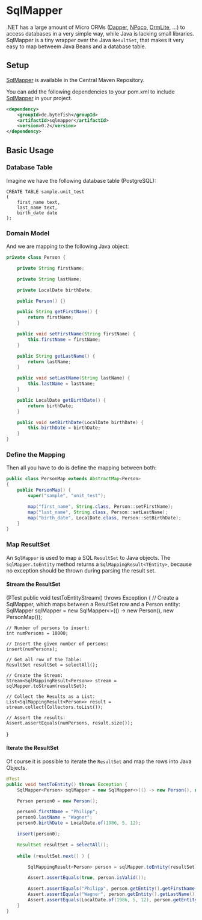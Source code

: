# SqlMapper #

[MIT License]: https://opensource.org/licenses/MIT
[NPoco]: https://github.com/schotime/NPoco/
[Dapper]: https://github.com/StackExchange/dapper-dot-net
[OrmLite]: https://github.com/ServiceStack/ServiceStack.OrmLite
[SqlMapper]: https://github.com/bytefish/SqlMapper


.NET has a large amount of Micro ORMs ([Dapper], [NPoco], [OrmLite], ...) to access databases in a very 
simple way, while Java is lacking small libraries. SqlMapper is a tiny wrapper over the Java ``ResultSet``, 
that makes it very easy to map betweem Java Beans and a database table.

## Setup ##

[SqlMapper] is available in the Central Maven Repository. 

You can add the following dependencies to your pom.xml to include [SqlMapper] in your project.

```xml
<dependency>
	<groupId>de.bytefish</groupId>
	<artifactId>sqlmapper</artifactId>
	<version>0.2</version>
</dependency>
```

## Basic Usage ##

### Database Table ###

Imagine we have the following database table (PostgreSQL):

```
CREATE TABLE sample.unit_test
(
    first_name text,
    last_name text,
    birth_date date
);
```

### Domain Model ###

And we are mapping to the following Java object:

```java
private class Person {

    private String firstName;

    private String lastName;

    private LocalDate birthDate;

    public Person() {}

    public String getFirstName() {
        return firstName;
    }

    public void setFirstName(String firstName) {
        this.firstName = firstName;
    }

    public String getLastName() {
        return lastName;
    }

    public void setLastName(String lastName) {
        this.lastName = lastName;
    }

    public LocalDate getBirthDate() {
        return birthDate;
    }

    public void setBirthDate(LocalDate birthDate) {
        this.birthDate = birthDate;
    }
}
```

### Define the Mapping ###

Then all you have to do is define the mapping between both:

```java
public class PersonMap extends AbstractMap<Person>
{
    public PersonMap() {
        super("sample", "unit_test");

        map("first_name", String.class, Person::setFirstName);
        map("last_name", String.class, Person::setLastName);
        map("birth_date", LocalDate.class, Person::setBirthDate);
    }
}
```

### Map ResultSet ###

An ``SqlMapper`` is used to map a SQL ``ResultSet`` to Java objects. The ``SqlMapper.toEntity`` 
method returns a ``SqlMappingResult<TEntity>``, because no exception should be thrown during parsing 
the result set.

#### Stream the ResultSet ####

@Test
public void testToEntityStream() throws Exception {
    // Create a SqlMapper, which maps between a ResultSet row and a Person entity:
    SqlMapper<Person> sqlMapper = new SqlMapper<>(() -> new Person(), new PersonMap());
    
    // Number of persons to insert:
    int numPersons = 10000;
    
    // Insert the given number of persons:
    insert(numPersons);
    
    // Get all row of the Table:
    ResultSet resultSet = selectAll();
        
    // Create the Stream:
    Stream<SqlMappingResult<Person>> stream = sqlMapper.toStream(resultSet);
    
    // Collect the Results as a List:
    List<SqlMappingResult<Person>> result = stream.collect(Collectors.toList());
    
    // Assert the results:
    Assert.assertEquals(numPersons, result.size());
}



#### Iterate the ResultSet ####

Of course it is possible to iterate the ``ResultSet`` and map the rows into Java Objects.

```java
@Test
public void testToEntity() throws Exception {
    SqlMapper<Person> sqlMapper = new SqlMapper<>(() -> new Person(), new PersonMap());

    Person person0 = new Person();

    person0.firstName = "Philipp";
    person0.lastName = "Wagner";
    person0.birthDate = LocalDate.of(1986, 5, 12);

    insert(person0);

    ResultSet resultSet = selectAll();
    
    while (resultSet.next() ) {

        SqlMappingResult<Person> person = sqlMapper.toEntity(resultSet);

        Assert.assertEquals(true, person.isValid());

        Assert.assertEquals("Philipp", person.getEntity().getFirstName());
        Assert.assertEquals("Wagner", person.getEntity().getLastName());
        Assert.assertEquals(LocalDate.of(1986, 5, 12), person.getEntity().getBirthDate());
    }
}
```